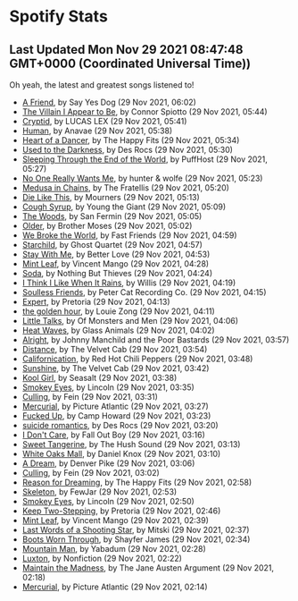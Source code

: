 
# Spotify Stats
## Last Updated Mon Nov 29 2021 08:47:48 GMT+0000 (Coordinated Universal Time))

Oh yeah, the latest and greatest songs listened to!

- [A Friend](https://www.last.fm/music/Say+Yes+Dog/_/A+Friend), by Say Yes Dog (29 Nov 2021, 06:02)
- [The Villain I Appear to Be](https://www.last.fm/music/Connor+Spiotto/_/The+Villain+I+Appear+to+Be), by Connor Spiotto (29 Nov 2021, 05:44)
- [Cryptid](https://www.last.fm/music/LUCAS+LEX/_/Cryptid), by LUCAS LEX (29 Nov 2021, 05:41)
- [Human](https://www.last.fm/music/Anavae/_/Human), by Anavae (29 Nov 2021, 05:38)
- [Heart of a Dancer](https://www.last.fm/music/The+Happy+Fits/_/Heart+of+a+Dancer), by The Happy Fits (29 Nov 2021, 05:34)
- [Used to the Darkness](https://www.last.fm/music/Des+Rocs/_/Used+to+the+Darkness), by Des Rocs (29 Nov 2021, 05:30)
- [Sleeping Through the End of the World](https://www.last.fm/music/PuffHost/_/Sleeping+Through+the+End+of+the+World), by PuffHost (29 Nov 2021, 05:27)
- [No One Really Wants Me](https://www.last.fm/music/hunter+&+wolfe/_/No+One+Really+Wants+Me), by hunter & wolfe (29 Nov 2021, 05:23)
- [Medusa in Chains](https://www.last.fm/music/The+Fratellis/_/Medusa+in+Chains), by The Fratellis (29 Nov 2021, 05:20)
- [Die Like This](https://www.last.fm/music/Mourners/_/Die+Like+This), by Mourners (29 Nov 2021, 05:13)
- [Cough Syrup](https://www.last.fm/music/Young+the+Giant/_/Cough+Syrup), by Young the Giant (29 Nov 2021, 05:09)
- [The Woods](https://www.last.fm/music/San+Fermin/_/The+Woods), by San Fermin (29 Nov 2021, 05:05)
- [Older](https://www.last.fm/music/Brother+Moses/_/Older), by Brother Moses (29 Nov 2021, 05:02)
- [We Broke the World](https://www.last.fm/music/Fast+Friends/_/We+Broke+the+World), by Fast Friends (29 Nov 2021, 04:59)
- [Starchild](https://www.last.fm/music/Ghost+Quartet/_/Starchild), by Ghost Quartet (29 Nov 2021, 04:57)
- [Stay With Me](https://www.last.fm/music/Better+Love/_/Stay+With+Me), by Better Love (29 Nov 2021, 04:53)
- [Mint Leaf](https://www.last.fm/music/Vincent+Mango/_/Mint+Leaf), by Vincent Mango (29 Nov 2021, 04:28)
- [Soda](https://www.last.fm/music/Nothing+But+Thieves/_/Soda), by Nothing But Thieves (29 Nov 2021, 04:24)
- [I Think I Like When It Rains](https://www.last.fm/music/Willis/_/I+Think+I+Like+When+It+Rains), by Willis (29 Nov 2021, 04:19)
- [Soulless Friends](https://www.last.fm/music/Peter+Cat+Recording+Co./_/Soulless+Friends), by Peter Cat Recording Co. (29 Nov 2021, 04:15)
- [Expert](https://www.last.fm/music/Pretoria/_/Expert), by Pretoria (29 Nov 2021, 04:13)
- [the golden hour](https://www.last.fm/music/Louie+Zong/_/the+golden+hour), by Louie Zong (29 Nov 2021, 04:11)
- [Little Talks](https://www.last.fm/music/Of+Monsters+and+Men/_/Little+Talks), by Of Monsters and Men (29 Nov 2021, 04:06)
- [Heat Waves](https://www.last.fm/music/Glass+Animals/_/Heat+Waves), by Glass Animals (29 Nov 2021, 04:02)
- [Alright](https://www.last.fm/music/Johnny+Manchild+and+the+Poor+Bastards/_/Alright), by Johnny Manchild and the Poor Bastards (29 Nov 2021, 03:57)
- [Distance](https://www.last.fm/music/The+Velvet+Cab/_/Distance), by The Velvet Cab (29 Nov 2021, 03:54)
- [Californication](https://www.last.fm/music/Red+Hot+Chili+Peppers/_/Californication), by Red Hot Chili Peppers (29 Nov 2021, 03:48)
- [Sunshine](https://www.last.fm/music/The+Velvet+Cab/_/Sunshine), by The Velvet Cab (29 Nov 2021, 03:42)
- [Kool Girl](https://www.last.fm/music/Seasalt/_/Kool+Girl), by Seasalt (29 Nov 2021, 03:38)
- [Smokey Eyes](https://www.last.fm/music/Lincoln/_/Smokey+Eyes), by Lincoln (29 Nov 2021, 03:35)
- [Culling](https://www.last.fm/music/Fein/_/Culling), by Fein (29 Nov 2021, 03:31)
- [Mercurial](https://www.last.fm/music/Picture+Atlantic/_/Mercurial), by Picture Atlantic (29 Nov 2021, 03:27)
- [Fucked Up](https://www.last.fm/music/Camp+Howard/_/Fucked+Up), by Camp Howard (29 Nov 2021, 03:23)
- [suicide romantics](https://www.last.fm/music/Des+Rocs/_/suicide+romantics), by Des Rocs (29 Nov 2021, 03:20)
- [I Don't Care](https://www.last.fm/music/Fall+Out+Boy/_/I+Don%27t+Care), by Fall Out Boy (29 Nov 2021, 03:16)
- [Sweet Tangerine](https://www.last.fm/music/The+Hush+Sound/_/Sweet+Tangerine), by The Hush Sound (29 Nov 2021, 03:13)
- [White Oaks Mall](https://www.last.fm/music/Daniel+Knox/_/White+Oaks+Mall), by Daniel Knox (29 Nov 2021, 03:10)
- [A Dream](https://www.last.fm/music/Denver+Pike/_/A+Dream), by Denver Pike (29 Nov 2021, 03:06)
- [Culling](https://www.last.fm/music/Fein/_/Culling), by Fein (29 Nov 2021, 03:02)
- [Reason for Dreaming](https://www.last.fm/music/The+Happy+Fits/_/Reason+for+Dreaming), by The Happy Fits (29 Nov 2021, 02:58)
- [Skeleton](https://www.last.fm/music/FewJar/_/Skeleton), by FewJar (29 Nov 2021, 02:53)
- [Smokey Eyes](https://www.last.fm/music/Lincoln/_/Smokey+Eyes), by Lincoln (29 Nov 2021, 02:50)
- [Keep Two-Stepping](https://www.last.fm/music/Pretoria/_/Keep+Two-Stepping), by Pretoria (29 Nov 2021, 02:46)
- [Mint Leaf](https://www.last.fm/music/Vincent+Mango/_/Mint+Leaf), by Vincent Mango (29 Nov 2021, 02:39)
- [Last Words of a Shooting Star](https://www.last.fm/music/Mitski/_/Last+Words+of+a+Shooting+Star), by Mitski (29 Nov 2021, 02:37)
- [Boots Worn Through](https://www.last.fm/music/Shayfer+James/_/Boots+Worn+Through), by Shayfer James (29 Nov 2021, 02:34)
- [Mountain Man](https://www.last.fm/music/Yabadum/_/Mountain+Man), by Yabadum (29 Nov 2021, 02:28)
- [Luxton](https://www.last.fm/music/Nonfiction/_/Luxton), by Nonfiction (29 Nov 2021, 02:22)
- [Maintain the Madness](https://www.last.fm/music/The+Jane+Austen+Argument/_/Maintain+the+Madness), by The Jane Austen Argument (29 Nov 2021, 02:18)
- [Mercurial](https://www.last.fm/music/Picture+Atlantic/_/Mercurial), by Picture Atlantic (29 Nov 2021, 02:14)
